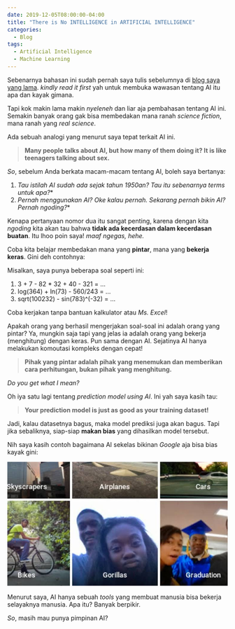 ```yaml
---
date: 2019-12-05T08:00:00-04:00
title: "There is No INTELLIGENCE in ARTIFICIAL INTELLIGENCE"
categories:
  - Blog
tags:
  - Artificial Intelligence
  - Machine Learning
---
```


Sebenarnya bahasan ini sudah pernah saya tulis sebelumnya di [blog saya yang lama](https://wp.me/p6nlXw-iG). _kindly read it first_ yah untuk membuka wawasan tentang AI itu apa dan kayak gimana.

Tapi kok makin lama makin _nyeleneh_ dan liar aja pembahasan tentang AI ini. Semakin banyak orang gak bisa membedakan mana ranah _science fiction_, mana ranah yang _real science_. 

Ada sebuah analogi yang menurut saya tepat terkait AI ini.

> __Many people talks about AI, but how many of them doing it? It is like teenagers talking about sex.__

_So_, sebelum Anda berkata macam-macam tentang AI, boleh saya bertanya: 

1. _Tau istilah AI sudah ada sejak tahun 1950an? Tau itu sebenarnya terms untuk apa?_*
2. _Pernah menggunakan AI? Oke kalau pernah. Sekarang pernah bikin AI? Pernah ngoding?_*

Kenapa pertanyaan nomor dua itu sangat penting, karena dengan kita _ngoding_ kita akan tau bahwa __tidak ada kecerdasan dalam kecerdasan buatan__. Itu lhoo poin saya! _maaf ngegas, hehe._

Coba kita belajar membedakan mana yang __pintar__, mana yang __bekerja keras__. Gini deh contohnya:

Misalkan, saya punya beberapa soal seperti ini:

1. 3 + 7 - 82 * 32 + 40 - 321 = ...
2. log(364) + ln(73) - 560/243 = ...
3. sqrt(100232) - sin(783)^(-32) = ...

Coba kerjakan tanpa bantuan kalkulator atau _Ms. Excel_!

Apakah orang yang berhasil mengerjakan soal-soal ini adalah orang yang pintar? Ya, mungkin saja tapi yang jelas ia adalah orang yang bekerja (menghitung) dengan keras. Pun sama dengan AI. Sejatinya AI hanya melakukan komoutasi kompleks dengan cepat! 

> __Pihak yang pintar adalah pihak yang menemukan dan memberikan cara perhitungan, bukan pihak yang menghitung.__

_Do you get what I mean?_

Oh iya satu lagi tentang _prediction model using AI_. Ini yah saya kasih tau: 

> __Your prediction model is just as good as your training dataset!__

Jadi, kalau datasetnya bagus, maka model prediksi juga akan bagus. Tapi jika sebaliknya, siap-siap __makan bias__ yang dihasilkan model tersebut.

Nih saya kasih contoh bagaimana AI sekelas bikinan _Google_ aja bisa bias kayak gini:

![alt text](https://raw.githubusercontent.com/ikanx101/ikanx101.github.io/master/_posts/Post_ngegas/images.jpeg "tes")

Menurut saya, AI hanya sebuah _tools_ yang membuat manusia bisa bekerja selayaknya manusia. Apa itu? Banyak berpikir.

_So_, masih mau punya pimpinan AI?

